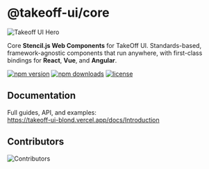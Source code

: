 # @takeoff-ui/core

![Takeoff UI Hero](https://unpkg.com/changelogr@latest/takeoff-og.jpg)

Core **Stencil.js Web Components** for TakeOff UI. Standards-based, framework-agnostic components that run anywhere, with first-class bindings for **React**, **Vue**, and **Angular**.

[![npm version](https://img.shields.io/npm/v/@takeoff-ui/core.svg)](https://www.npmjs.com/package/@takeoff-ui/core)
[![npm downloads](https://img.shields.io/npm/dm/@takeoff-ui/core.svg)](https://www.npmjs.com/package/@takeoff-ui/core)
[![license](https://img.shields.io/badge/license-Apache--2.0-blue.svg)](./LICENSE)



## Documentation
Full guides, API, and examples:  
https://takeoff-ui-blond.vercel.app/docs/Introduction

## Contributors
<img src="https://unpkg.com/changelogr@latest/contributors.svg" alt="Contributors" />